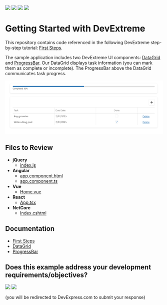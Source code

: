 <!-- default badges list -->
![](https://img.shields.io/endpoint?url=https://codecentral.devexpress.com/api/v1/VersionRange/1011863345/25.1.3%2B)
[![](https://img.shields.io/badge/Open_in_DevExpress_Support_Center-FF7200?style=flat-square&logo=DevExpress&logoColor=white)](https://supportcenter.devexpress.com/ticket/details/T1297944)
[![](https://img.shields.io/badge/📖_How_to_use_DevExpress_Examples-e9f6fc?style=flat-square)](https://docs.devexpress.com/GeneralInformation/403183)
[![](https://img.shields.io/badge/💬_Leave_Feedback-feecdd?style=flat-square)](#does-this-example-address-your-development-requirementsobjectives)
<!-- default badges end -->
# Getting Started with DevExtreme

This repository contains code referenced in the following DevExtreme step-by-step tutorial: [First Steps](https://js.devexpress.com/Documentation/Guide/Common/First_Steps/). 

The sample application includes two DevExtreme UI components: [DataGrid](https://js.devexpress.com/Documentation/Guide/UI_Components/DataGrid/Overview/) and [ProgressBar](https://js.devexpress.com/Documentation/Guide/UI_Components/ProgressBar/Overview/). Our DataGrid displays task information (you can mark them as complete or incomplete). The ProgressBar above the DataGrid communicates task progress.

<div align="center"><img src="./first-steps.png" /></div>

## Files to Review

- **jQuery**
    - [index.js](jQuery/src/index.js)
- **Angular**
    - [app.component.html](Angular/src/app/app.component.html)
    - [app.component.ts](Angular/src/app/app.component.ts)
- **Vue**
    - [Home.vue](Vue/src/components/HomeContent.vue)
- **React**
    - [App.tsx](React/src/App.tsx)
- **NetCore**    
    - [Index.cshtml](ASP.NET%20Core/Views/Home/Index.cshtml)

## Documentation

- [First Steps](https://js.devexpress.com/Documentation/Guide/Common/First_Steps/)
- [DataGrid](https://js.devexpress.com/Documentation/Guide/UI_Components/DataGrid/Overview/)
- [ProgressBar](https://js.devexpress.com/Documentation/Guide/UI_Components/ProgressBar/Overview/)

<!-- feedback -->
## Does this example address your development requirements/objectives?

[<img src="https://www.devexpress.com/support/examples/i/yes-button.svg"/>](https://www.devexpress.com/support/examples/survey.xml?utm_source=github&utm_campaign=devextreme-first-steps&~~~was_helpful=yes) [<img src="https://www.devexpress.com/support/examples/i/no-button.svg"/>](https://www.devexpress.com/support/examples/survey.xml?utm_source=github&utm_campaign=devextreme-first-steps&~~~was_helpful=no)

(you will be redirected to DevExpress.com to submit your response)
<!-- feedback end -->
